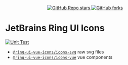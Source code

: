 <p align="center">
  <a href="https://github.com/xbmlz/ring-ui-vue-icons">
    <img alt="GitHub Repo stars" src="https://img.shields.io/github/stars/xbmlz/ring-ui-vue-icons?style=social">
  </a>
  <a href="https://github.com/xbmlz/ring-ui-vue-icons">
    <img alt="GitHub forks" src="https://img.shields.io/github/forks/xbmlz/ring-ui-vue-icons?style=social">
  </a>
  <br>
</p>

# JetBrains Ring UI Icons

[![Unit Test](https://github.com/xbmlz/ring-ui-vue-icons/actions/workflows/unit-test.yml/badge.svg)](https://github.com/xbmlz/ring-ui-vue-icons/actions/workflows/unit-test.yml)

- [`@ring-ui-vue-icons/icons-svg`](https://www.npmjs.com/package/@ring-ui-vue-icons/icons-svg) raw svg files
- [`@ring-ui-vue-icons/icons-vue`](https://www.npmjs.com/package/@ring-ui-vue-icons/icons-vue) vue components
